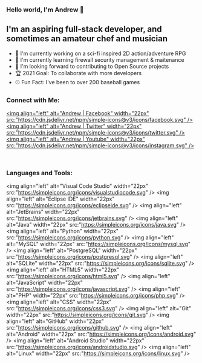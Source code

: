 ### Hello world, I'm Andrew :wave:

## I'm an aspiring full-stack developer, and sometimes an amateur chef and musician
- :robot: I'm currently working on a sci-fi inspired 2D action/adventure RPG
- :closed_lock_with_key: I'm currently learning firewall security management & maitenance
- :handshake: I'm looking forward to contributing to Open Source projects 
- :trophy: 2021 Goal: To collaborate with more developers
- :baseball: Fun Fact: I've been to over 200 baseball games

### Connect with Me:

[<img align="left" alt="Andrew | Facebook" width="22px" src:"https://cdn.jsdelivr.net/npm/simple-icons@v3/icons/facebook.svg" />][facebook]
[<img align="left" alt="Andrew | Twitter" width="22px" src:"https://cdn.jsdelivr.net/npm/simple-icons@v3/icons/twitter.svg" />][twitter]
[<img align="left" alt="Andrew | Youtube" width="22px" src:"https://cdn.jsdelivr.net/npm/simple-icons@v3/icons/instagram.svg" />][instagram]

<br />

### Languages and Tools:

<img align="left" alt="Visual Code Studio" width="22px" src:"https://simpleicons.org/icons/visualstudiocode.svg" />
<img align="left" alt="Eclipse IDE" width="22px" src:"https://simpleicons.org/icons/eclipseide.svg" />
<img align="left" alt="JetBrains" width="22px" src:"https://simpleicons.org/icons/jetbrains.svg" />
<img align="left" alt="Java" width="22px" src:"https://simpleicons.org/icons/java.svg" />
<img align="left" alt="Python" width="22px" src:"https://simpleicons.org/icons/python.svg" />
<img align="left" alt="MySQL" width="22px" src:"https://simpleicons.org/icons/mysql.svg" />
<img align="left" alt="PostgreSQL" width="22px" src:"https://simpleicons.org/icons/postgresql.svg" />
<img align="left" alt="SQLite" width="22px" src:"https://simpleicons.org/icons/sqlite.svg" />
<img align="left" alt="HTML5" width="22px" src:"https://simpleicons.org/icons/html5.svg" />
<img align="left" alt="JavaScript" width="22px" src:"https://simpleicons.org/icons/javascript.svg" />
<img align="left" alt="PHP" width="22px" src:"https://simpleicons.org/icons/php.svg" />
<img align="left" alt="CSS" width="22px" src:"https://simpleicons.org/icons/css3.svg" />
<img align="left" alt="Git" width="22px" src:"https://simpleicons.org/icons/git.svg" />
<img align="left" alt="GitHub" width="22px" src:"https://simpleicons.org/icons/github.svg" />
<img align="left" alt="Android" width="22px" src:"https://simpleicons.org/icons/android.svg" />
<img align="left" alt="Android Studio" width="22px" src:"https://simpleicons.org/icons/androidstudio.svg" />
<img align="left" alt="Linux" width="22px" src:"https://simpleicons.org/icons/linux.svg" />

<br />
<br />

[facebook]: https://www.facebook.com/andrewdheld
[twitter]: https://twitter.com/andrewheld
[instagram]: https://www.instagram.com/andrewheld616/
